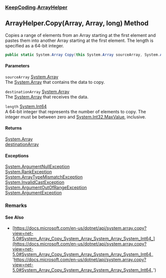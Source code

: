 ### [KeepCoding](KeepCoding.md 'KeepCoding').[ArrayHelper](KeepCoding_ArrayHelper.md 'KeepCoding.ArrayHelper')
## ArrayHelper.Copy(Array, Array, long) Method
Copies a range of elements from an Array starting at the first element and pastes them into another Array starting at the first element. The length is specified as a 64-bit integer.  
```csharp
public static System.Array Copy(this System.Array sourceArray, System.Array destinationArray, long length);
```
#### Parameters
<a name='KeepCoding_ArrayHelper_Copy(System_Array_System_Array_long)_sourceArray'></a>
`sourceArray` [System.Array](https://docs.microsoft.com/en-us/dotnet/api/System.Array 'System.Array')  
The [System.Array](https://docs.microsoft.com/en-us/dotnet/api/System.Array 'System.Array') that contains the data to copy.
  
<a name='KeepCoding_ArrayHelper_Copy(System_Array_System_Array_long)_destinationArray'></a>
`destinationArray` [System.Array](https://docs.microsoft.com/en-us/dotnet/api/System.Array 'System.Array')  
The [System.Array](https://docs.microsoft.com/en-us/dotnet/api/System.Array 'System.Array') that receives the data.
  
<a name='KeepCoding_ArrayHelper_Copy(System_Array_System_Array_long)_length'></a>
`length` [System.Int64](https://docs.microsoft.com/en-us/dotnet/api/System.Int64 'System.Int64')  
A 64-bit integer that represents the number of elements to copy. The integer must be between zero and [System.Int32.MaxValue](https://docs.microsoft.com/en-us/dotnet/api/System.Int32.MaxValue 'System.Int32.MaxValue'), inclusive.
  
#### Returns
[System.Array](https://docs.microsoft.com/en-us/dotnet/api/System.Array 'System.Array')  
[destinationArray](KeepCoding_ArrayHelper_Copy(System_Array_System_Array_long).md#KeepCoding_ArrayHelper_Copy(System_Array_System_Array_long)_destinationArray 'KeepCoding.ArrayHelper.Copy(System.Array, System.Array, long).destinationArray')
#### Exceptions
[System.ArgumentNullException](https://docs.microsoft.com/en-us/dotnet/api/System.ArgumentNullException 'System.ArgumentNullException')  
[System.RankException](https://docs.microsoft.com/en-us/dotnet/api/System.RankException 'System.RankException')  
[System.ArrayTypeMismatchException](https://docs.microsoft.com/en-us/dotnet/api/System.ArrayTypeMismatchException 'System.ArrayTypeMismatchException')  
[System.InvalidCastException](https://docs.microsoft.com/en-us/dotnet/api/System.InvalidCastException 'System.InvalidCastException')  
[System.ArgumentOutOfRangeException](https://docs.microsoft.com/en-us/dotnet/api/System.ArgumentOutOfRangeException 'System.ArgumentOutOfRangeException')  
[System.ArgumentException](https://docs.microsoft.com/en-us/dotnet/api/System.ArgumentException 'System.ArgumentException')  
### Remarks
#### See Also
- [https://docs.microsoft.com/en-us/dotnet/api/system.array.copy?view=net-5.0#System_Array_Copy_System_Array_System_Array_System_Int64_](https://docs.microsoft.com/en-us/dotnet/api/system.array.copy?view=net-5.0#System_Array_Copy_System_Array_System_Array_System_Int64_ 'https://docs.microsoft.com/en-us/dotnet/api/system.array.copy?view=net-5.0#System_Array_Copy_System_Array_System_Array_System_Int64_')
